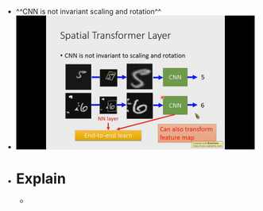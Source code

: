 - ^^CNN is not invariant scaling and rotation^^
- ![image.png](../assets/image_1701705896960_0.png)
- # Explain
	-